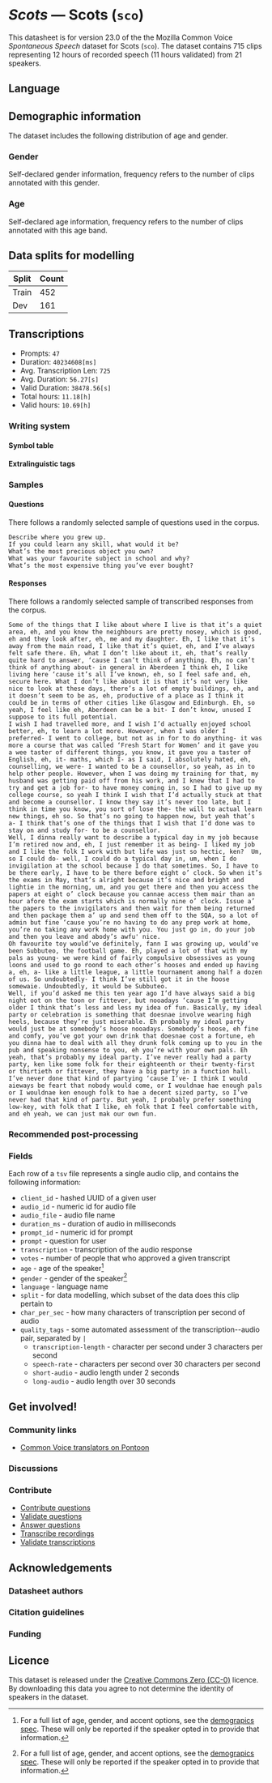 # *Scots* &mdash; Scots (`sco`)
This datasheet is for version 23.0 of the the Mozilla Common Voice *Spontaneous Speech* dataset 
for Scots (`sco`). The dataset contains 715 clips representing 12 hours of recorded
speech (11 hours validated) from 21 speakers.

## Language
<!-- {{LANGUAGE_DESCRIPTION}} -->
<!-- Provide a brief (1-2 paragraph) description of your language -->

## Demographic information
The dataset includes the following distribution of age and gender.
<!-- You can get a lot of the information in this section from https://analyzer.cv-toolbox.web.tr/browse -->

### Gender
Self-declared gender information, frequency refers to the number of clips annotated with this gender.
<!-- {{GENDER_TABLE}} -->
<!-- @ AUTOMATICALLY GENERATED @ -->
<!-- | Gender | Frequency |
|--------|-----------|
| male, masculine | ? |
| undeclared | ? |
| female, feminine | ? | -->

### Age
Self-declared age information, frequency refers to the number of clips annotated with this age band.
<!-- {{AGE_TABLE}} -->
<!-- @ AUTOMATICALLY GENERATED @ -->
<!-- | Age band | Frequency |
|----------|-----------|
| teens | ? |
| twenties | ? |
| thirties | ? |
| fourties | ? |
| fifties | ? |
   ...if other age ranges are present in your data, add rows... -->

## Data splits for modelling



 | Split | Count |
|-|-|
| Train | 452 |
| Dev | 161 |


## Transcriptions

* Prompts: `47`
* Duration: `40234608[ms]`
* Avg. Transcription Len: `725`
* Avg. Duration: `56.27[s]`
* Valid Duration: `38478.56[s]`
* Total hours: `11.18[h]`
* Valid hours: `10.69[h]`

<!-- {{TRANSCRIPTIONS_DESCRIPTION}} -->
<!-- A description of the transcription system used -->

### Writing system
<!-- {{WRITING_SYSTEM_DESCRIPTION}} -->
<!-- @ OPTIONAL @ -->
<!-- A description of the writing system (or writing systems) used in the text corpus -->

#### Symbol table
<!-- {{ALPHABET_TABLE}} -->
<!-- @ OPTIONAL @ -->
<!-- If the writing system is alphabetic, you can include the valid alphabet here -->

#### Extralinguistic tags

### Samples

#### Questions
There follows a randomly selected sample of questions used in the corpus.

```
Describe where you grew up.
If you could learn any skill, what would it be?
What’s the most precious object you own?
What was your favourite subject in school and why?
What’s the most expensive thing you’ve ever bought?
```

<!-- {{QUESTIONS_SAMPLE}} -->

#### Responses
There follows a randomly selected sample of transcribed responses from the corpus.

```
Some of the things that I like about where I live is that it’s a quiet area, eh, and you know the neighbours are pretty nosey, which is good, eh and they look after, eh, me and my daughter. Eh, I like that it’s away from the main road, I like that it’s quiet, eh, and I’ve always felt safe there. Eh, what I don’t like about it, eh, that’s really quite hard to answer, ‘cause I can’t think of anything. Eh, no can’t think of anything about- in general in Aberdeen I think eh, I like living here ‘cause it’s all I’ve known, eh, so I feel safe and, eh, secure here. What I don’t like about it is that it’s not very like nice to look at these days, there’s a lot of empty buildings, eh, and it doesn’t seem to be as, eh, productive of a place as I think it could be in terms of other cities like Glasgow and Edinburgh. Eh, so yeah, I feel like eh, Aberdeen can be a bit- I don’t know, unused I suppose to its full potential. 
I wish I had travelled more, and I wish I’d actually enjoyed school better, eh, to learn a lot more. However, when I was older I preferred- I went to college, but not as in for to do anything- it was more a course that was called ‘Fresh Start for Women’ and it gave you a wee taster of different things, you know, it gave you a taster of English, eh, it- maths, which I- as I said, I absolutely hated, eh, counselling, we were- I wanted to be a counsellor, so yeah, as in to help other people. However, when I was doing my training for that, my husband was getting paid off from his work, and I knew that I had to try and get a job for- to have money coming in, so I had to give up my college course, so yeah I think I wish that I’d actually stuck at that and become a counsellor. I know they say it’s never too late, but I think in time you know, you sort of lose the- the will to actual learn new things, eh so. So that’s no going to happen now, but yeah that’s a- I think that’s one of the things that I wish that I’d done was to stay on and study for- to be a counsellor.
Well, I dinna really want to describe a typical day in my job because I’m retired now and, eh, I just remember it as being- I liked my job and I like the folk I work with but life was just so hectic, ken?  Um, so I could do- well, I could do a typical day in, um, when I do invigilation at the school because I do that sometimes. So, I have to be there early, I have to be there before eight o’ clock. So when it’s the exams in May, that’s alright because it’s nice and bright and lightie in the morning, um, and you get there and then you access the papers at eight o’ clock because you cannae access them mair than an hour afore the exam starts which is normally nine o’ clock. Issue a’ the papers to the invigilators and then wait for them being returned and then package them a’ up and send them off to the SQA, so a lot of admin but fine ‘cause you’re no having to do any prep work at home, you’re no taking any work home with you. You just go in, do your job and then you leave and abody’s awfu' nice.
Oh favourite toy would’ve definitely, fann I was growing up, would’ve been Subbuteo, the football game. Eh, played a lot of that with my pals as young- we were kind of fairly compulsive obsessives as young loons and used to go roond to each other’s hooses and ended up having a, eh, a- like a little league, a little tournament among half a dozen of us. So undoubtedly- I think I’ve still got it in the hoose somewaie. Undoubtedly, it would be Subbuteo.
Well, if you’d asked me this ten year ago I’d have always said a big night oot on the toon or fittever, but nooadays ‘cause I’m getting older I think that’s less and less my idea of fun. Basically, my ideal party or celebration is something that doesnae involve wearing high heels, because they’re just miserable. Eh probably my ideal party would just be at somebody’s hoose nooadays. Somebody’s hoose, eh fine and comfy, you’ve got your own drink that doesnae cost a fortune, eh you dinna hae to deal with all they drunk folk coming up to you in the pub and speaking nonsense to you, eh you’re with your own pals. Eh yeah, that’s probably my ideal party. I’ve never really had a party party, ken like some folk for their eighteenth or their twenty-first or thirtieth or fittever, they have a big party in a function hall. I’ve never done that kind of partying ‘cause I’ve- I think I would aieways be feart that nobody would come, or I wouldnae hae enough pals or I wouldnae ken enough folk to hae a decent sized party, so I’ve never had that kind of party. But yeah, I probably prefer something low-key, with folk that I like, eh folk that I feel comfortable with, and eh yeah, we can just mak our own fun. 
```

<!-- {{TRANSCRIPTIONS_SAMPLE}} -->

### Recommended post-processing
<!-- {{RECOMMENDED_POSTPROCESSING_DESCRIPTION}} -->
<!-- @ OPTIONAL @ -->
<!-- What should people do before they use the data, for example Unicode normalisation or normalisation of extralinguistic tags -->

### Fields
Each row of a `tsv` file represents a single audio clip, and contains the following information:

* `client_id` - hashed UUID of a given user
* `audio_id` - numeric id for audio file
* `audio_file` - audio file name
* `duration_ms` - duration of audio in milliseconds
* `prompt_id` - numeric id for prompt
* `prompt` - question for user
* `transcription` - transcription of the audio response
* `votes` - number of people that who approved a given transcript
* `age` - age of the speaker[^1]
* `gender` - gender of the speaker[^1]
* `language` - language name
* `split` - for data modelling, which subset of the data does this clip pertain to
* `char_per_sec` - how many characters of transcription per second of audio
* `quality_tags` - some automated assessment of the transcription--audio pair, separated by `|`
   *  `transcription-length` - character per second under 3 characters per second
   * `speech-rate` - characters per second over 30 characters per second
   * `short-audio` - audio length under 2 seconds
   * `long-audio` - audio length over 30 seconds

#### 
[^1]: For a full list of age, gender, and accent options, see the
[demograpics
spec](https://github.com/common-voice/common-voice/blob/main/web/src/stores/demographics.ts). These
will only be reported if the speaker opted in to provide that
information.

## Get involved!

### Community links

* [Common Voice translators on Pontoon](https://pontoon.mozilla.org/sco/common-voice/contributors/)

<!-- {{COMMUNITY_LINKS_LIST}} -->
<!-- @ OPTIONAL @ -->
<!-- Links to community chats / fora -->

### Discussions
<!-- {{DISCUSSION_LINKS_LIST}} -->
<!-- @ OPTIONAL @ -->
<!-- Any links to discussions, for example on Discourse or other fora or blogs can be included here -->

### Contribute
* [Contribute questions](https://commonvoice.mozilla.org/spontaneous-speech/beta/question)
* [Validate questions](https://commonvoice.mozilla.org/spontaneous-speech/beta/validate)
* [Answer questions](https://commonvoice.mozilla.org/spontaneous-speech/beta/prompts)
* [Transcribe recordings](https://commonvoice.mozilla.org/spontaneous-speech/beta/transcribe)
* [Validate transcriptions](https://commonvoice.mozilla.org/spontaneous-speech/beta/check-transcript)
<!-- {{CONTRIBUTE_LINKS_LIST}} -->
<!-- Here you can include links for how to contribute to the dataset -->

## Acknowledgements

### Datasheet authors
<!-- {{DATASHEET_AUTHORS_LIST}} -->
<!-- A list in the format of: Your Name <email@email.com> -->

### Citation guidelines
<!-- {{CITATION_DESCRIPTION}} -->
<!-- @ OPTIONAL @ -->
<!-- If you published a paper and would like people to cite it, you can include the BiBTeX here -->

### Funding
<!-- {{FUNDING_DESCRIPTION}} -->
<!-- @ OPTIONAL @ -->
<!-- If you received any funding, you can include the acknowledgement here -->

## Licence
This dataset is released under the [Creative Commons Zero (CC-0)](https://creativecommons.org/public-domain/cc0/) licence. By downloading this data
you agree to not determine the identity of speakers in the dataset.